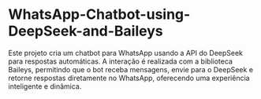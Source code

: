 # WhatsApp-Chatbot-using-DeepSeek-and-Baileys
Este projeto cria um chatbot para WhatsApp usando a API do DeepSeek para respostas automáticas. A interação é realizada com a biblioteca Baileys, permitindo que o bot receba mensagens, envie para o DeepSeek e retorne respostas diretamente no WhatsApp, oferecendo uma experiência inteligente e dinâmica.
